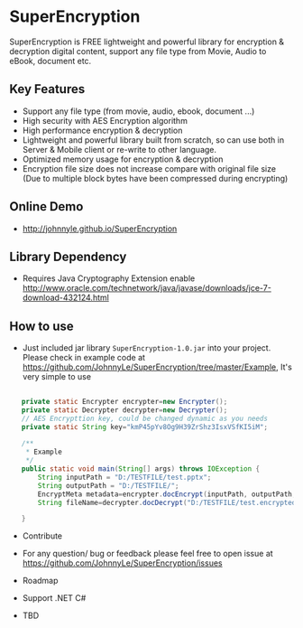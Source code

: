 # SuperEncryption
SuperEncryption is FREE lightweight and powerful library for encryption &amp; decryption digital content, support any file type from Movie, Audio to eBook, document etc.

## Key Features
- Support any file type (from movie, audio, ebook, document ...)
- High security with AES Encryption algorithm
- High performance encryption & decryption
- Lightweight and powerful library built from scratch, so can use both in Server & Mobile client or re-write to other language.
- Optimized memory usage for encryption & decryption
- Encryption file size does not increase compare with original file size (Due to multiple block bytes have been compressed during encrypting)
 
## Online Demo
- http://johnnyle.github.io/SuperEncryption

## Library Dependency 
- Requires Java Cryptography Extension enable http://www.oracle.com/technetwork/java/javase/downloads/jce-7-download-432124.html
 

## How to use
 - Just included jar library ```SuperEncryption-1.0.jar``` into your project. Please check in example code at https://github.com/JohnnyLe/SuperEncryption/tree/master/Example, It's very simple to use
 ```java
    
    private static Encrypter encrypter=new Encrypter();
    private static Decrypter decrypter=new Decrypter();
    // AES Encrypttion key, could be changed dynamic as you needs
    private static String key="kmP45pYv8Og9H39ZrShz3IsxVSfKI5iM";
    
    /**
     * Example
     */
    public static void main(String[] args) throws IOException {
        String inputPath = "D:/TESTFILE/test.pptx";
        String outputPath = "D:/TESTFILE/";
        EncryptMeta metadata=encrypter.docEncrypt(inputPath, outputPath, key);
        String fileName=decrypter.docDecrypt("D:/TESTFILE/test.encrypted", outputPath, key);

    }   
 ```

 - Contribute
  - For any question/ bug or feedback please feel free to open issue at https://github.com/JohnnyLe/SuperEncryption/issues 

 - Roadmap 
  - Support .NET C#
  - TBD

